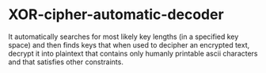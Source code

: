 # XOR-cipher-automatic-decoder
It automatically searches for most likely key lengths (in a specified key space) and then finds keys that when used to decipher an encrypted text, decrypt it into plaintext that contains only humanly printable ascii characters and that satisfies other constraints.
